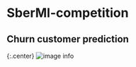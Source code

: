 # SberMl-competition
## Churn customer prediction
{:.center}
![image info](https://cdn.rns.online/imgs/2020/09/24/07/468969/36f3bf936dab21536c9dfc301edccd3107ee3f52.jpg)
